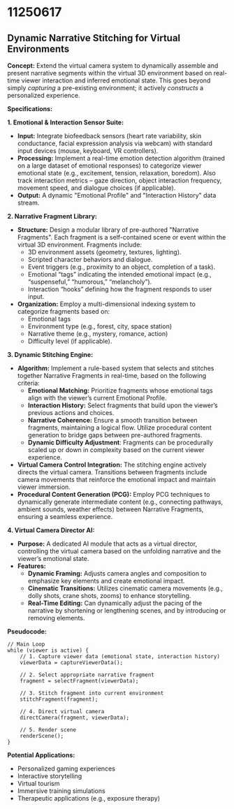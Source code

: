 # 11250617

## Dynamic Narrative Stitching for Virtual Environments

**Concept:** Extend the virtual camera system to dynamically assemble and present narrative segments within the virtual 3D environment based on real-time viewer interaction and inferred emotional state. This goes beyond simply *capturing* a pre-existing environment; it actively *constructs* a personalized experience.

**Specifications:**

**1. Emotional & Interaction Sensor Suite:**

*   **Input:** Integrate biofeedback sensors (heart rate variability, skin conductance, facial expression analysis via webcam) with standard input devices (mouse, keyboard, VR controllers).
*   **Processing:** Implement a real-time emotion detection algorithm (trained on a large dataset of emotional responses) to categorize viewer emotional state (e.g., excitement, tension, relaxation, boredom).  Also track interaction metrics – gaze direction, object interaction frequency, movement speed, and dialogue choices (if applicable).
*   **Output:**  A dynamic "Emotional Profile" and "Interaction History" data stream.

**2. Narrative Fragment Library:**

*   **Structure:** Design a modular library of pre-authored "Narrative Fragments". Each fragment is a self-contained scene or event within the virtual 3D environment.  Fragments include:
    *   3D environment assets (geometry, textures, lighting).
    *   Scripted character behaviors and dialogue.
    *   Event triggers (e.g., proximity to an object, completion of a task).
    *   Emotional “tags” indicating the intended emotional impact (e.g., “suspenseful,” “humorous,” “melancholy”).
    *   Interaction “hooks” defining how the fragment responds to user input.
*   **Organization:** Employ a multi-dimensional indexing system to categorize fragments based on:
    *   Emotional tags
    *   Environment type (e.g., forest, city, space station)
    *   Narrative theme (e.g., mystery, romance, action)
    *   Difficulty level (if applicable).

**3. Dynamic Stitching Engine:**

*   **Algorithm:** Implement a rule-based system that selects and stitches together Narrative Fragments in real-time, based on the following criteria:
    *   **Emotional Matching:** Prioritize fragments whose emotional tags align with the viewer’s current Emotional Profile.
    *   **Interaction History:** Select fragments that build upon the viewer’s previous actions and choices.
    *   **Narrative Coherence:**  Ensure a smooth transition between fragments, maintaining a logical flow. Utilize procedural content generation to bridge gaps between pre-authored fragments.
    *   **Dynamic Difficulty Adjustment**: Fragments can be procedurally scaled up or down in complexity based on the current viewer experience.
*   **Virtual Camera Control Integration:** The stitching engine actively directs the virtual camera. Transitions between fragments include camera movements that reinforce the emotional impact and maintain viewer immersion.
*   **Procedural Content Generation (PCG):** Employ PCG techniques to dynamically generate intermediate content (e.g., connecting pathways, ambient sounds, weather effects) between Narrative Fragments, ensuring a seamless experience.

**4.  Virtual Camera Director AI:**

*   **Purpose:** A dedicated AI module that acts as a virtual director, controlling the virtual camera based on the unfolding narrative and the viewer’s emotional state.
*   **Features:**
    *   **Dynamic Framing:** Adjusts camera angles and composition to emphasize key elements and create emotional impact.
    *   **Cinematic Transitions:**  Utilizes cinematic camera movements (e.g., dolly shots, crane shots, zooms) to enhance storytelling.
    *   **Real-Time Editing:**  Can dynamically adjust the pacing of the narrative by shortening or lengthening scenes, and by introducing or removing elements.

**Pseudocode:**

```
// Main Loop
while (viewer is active) {
    // 1. Capture viewer data (emotional state, interaction history)
    viewerData = captureViewerData();

    // 2. Select appropriate narrative fragment
    fragment = selectFragment(viewerData);

    // 3. Stitch fragment into current environment
    stitchFragment(fragment);

    // 4. Direct virtual camera
    directCamera(fragment, viewerData);

    // 5. Render scene
    renderScene();
}
```

**Potential Applications:**

*   Personalized gaming experiences
*   Interactive storytelling
*   Virtual tourism
*   Immersive training simulations
*   Therapeutic applications (e.g., exposure therapy)